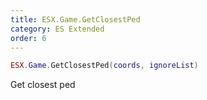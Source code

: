 ```yaml
---
title: ESX.Game.GetClosestPed
category: ES Extended
order: 6
---
```


```lua
ESX.Game.GetClosestPed(coords, ignoreList)
```

Get closest ped


